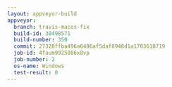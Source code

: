 ```yaml
---
layout: appveyor-build
appveyor:
  branch: travis-macos-fix
  build-id: 30498571
  build-number: 350
  commit: 27328ffba496a6486af5daf8948d1a1703618719
  job-id: 4faum9925086x8vp
  job-number: 2
  os-name: Windows
  test-result: 0
---
```

